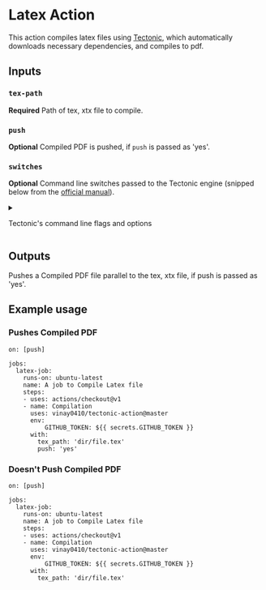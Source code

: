# Latex Action 

This action compiles latex files using [Tectonic](https://tectonic-typesetting.github.io/en-US/), which automatically downloads necessary dependencies, and compiles to pdf.

## Inputs

### `tex-path`

**Required** Path of tex, xtx file to compile.

### `push`

**Optional** Compiled PDF is pushed, if `push` is passed as 'yes'.

### `switches`

**Optional** Command line switches passed to the Tectonic engine (snipped below from the [official manual](https://tectonic-typesetting.github.io/book/latest/cli/index.html)).
<details> 
  <summary><p>Tectonic's command line flags and options</summary>
 
   <table><thead><tr><th align="left">Short</th><th align="left">Full</th><th align="left">Explanation</th></tr></thead><tbody>
<tr><td align="left"><code>-h</code></td><td align="left"><code>--help</code></td><td align="left">Prints help information</td></tr>
<tr><td align="left"><code>-k</code></td><td align="left"><code>--keep-intermediates</code></td><td align="left">Keep the intermediate files generated during processing</td></tr>
<tr><td align="left"></td><td align="left"><code>--keep-logs</code></td><td align="left">Keep the log files generated during processing</td></tr>
<tr><td align="left"><code>-C</code></td><td align="left"><code>--only-cached</code></td><td align="left">Use only resource files cached locally</td></tr>
<tr><td align="left"><code>-p</code></td><td align="left"><code>--print</code></td><td align="left">Print the engine's chatter during processing</td></tr>
<tr><td align="left"></td><td align="left"><code>--synctex</code></td><td align="left">Generate SyncTeX data</td></tr>
<tr><td align="left"><code>-V</code></td><td align="left"><code>--version</code></td><td align="left">Prints version information</td></tr>
</tbody></table>
<p>The following are the available options.</p>
<table><thead><tr><th align="left">Short</th><th align="left">Full</th><th align="left">Explanation</th></tr></thead><tbody>
<tr><td align="left"><code>-b</code></td><td align="left"><code>--bundle &lt;PATH&gt;</code></td><td align="left">Use this Zip-format bundle file to find resource files instead of the default</td></tr>
<tr><td align="left"><code>-c</code></td><td align="left"><code>--chatter &lt;LEVEL&gt;</code></td><td align="left">How much chatter to print when running [default: default]  [possible values: default, minimal]</td></tr>
<tr><td align="left"></td><td align="left"><code>--format &lt;PATH&gt;</code></td><td align="left">The name of the &quot;format&quot; file used to initialize the TeX engine [default: latex]</td></tr>
<tr><td align="left"></td><td align="left"><code>--hide &lt;PATH&gt;...</code></td><td align="left">Tell the engine that no file at <PATH> exists, if it tries to read it</td></tr>
<tr><td align="left"></td><td align="left"><code>--makefile-rules &lt;PATH&gt;</code></td><td align="left">Write Makefile-format rules expressing the dependencies of this run to <PATH></td></tr>
<tr><td align="left"><code>-o</code></td><td align="left"><code>--outdir &lt;OUTDIR&gt;</code></td><td align="left">The directory in which to place output files [default: the directory containing INPUT]</td></tr>
<tr><td align="left"></td><td align="left"><code>--outfmt &lt;FORMAT&gt;</code></td><td align="left">The kind of output to generate [default: pdf]  [possible values: pdf, html, xdv, aux, format]</td></tr>
<tr><td align="left"></td><td align="left"><code>--pass &lt;PASS&gt;</code></td><td align="left">Which engines to run [default: default]  [possible values: default, tex, bibtex_first]</td></tr>
<tr><td align="left"><code>-r</code></td><td align="left"><code>--reruns &lt;COUNT&gt;</code></td><td align="left">Rerun the TeX engine exactly this many times after the first</td></tr>
<tr><td align="left"><code>-w</code></td><td align="left"><code>--web-bundle &lt;URL&gt;</code></td><td align="left">Use this URL find resource files instead of the default</td></tr>
</tbody></table>
</details>

## Outputs
Pushes a Compiled PDF file parallel to the tex, xtx file, if push is passed as 'yes'.

## Example usage

### Pushes Compiled PDF
```
on: [push]

jobs:
  latex-job:
    runs-on: ubuntu-latest
    name: A job to Compile Latex file
    steps:
    - uses: actions/checkout@v1
    - name: Compilation
      uses: vinay0410/tectonic-action@master
      env:
          GITHUB_TOKEN: ${{ secrets.GITHUB_TOKEN }}
      with:
        tex_path: 'dir/file.tex'
        push: 'yes'
```

### Doesn't Push Compiled PDF
```
on: [push]

jobs:
  latex-job:
    runs-on: ubuntu-latest
    name: A job to Compile Latex file
    steps:
    - uses: actions/checkout@v1
    - name: Compilation
      uses: vinay0410/tectonic-action@master
      env:
          GITHUB_TOKEN: ${{ secrets.GITHUB_TOKEN }}
      with:
        tex_path: 'dir/file.tex'
```
